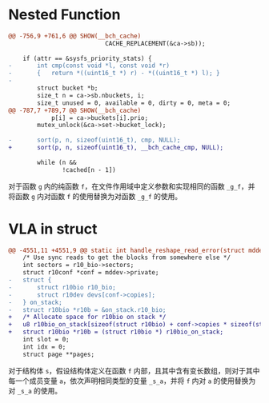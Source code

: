 # Nested Function

```diff
@@ -756,9 +761,6 @@ SHOW(__bch_cache)
 					       CACHE_REPLACEMENT(&ca->sb));
 
 	if (attr == &sysfs_priority_stats) {
-		int cmp(const void *l, const void *r)
-		{	return *((uint16_t *) r) - *((uint16_t *) l); }
-
 		struct bucket *b;
 		size_t n = ca->sb.nbuckets, i;
 		size_t unused = 0, available = 0, dirty = 0, meta = 0;
@@ -787,7 +789,7 @@ SHOW(__bch_cache)
 			p[i] = ca->buckets[i].prio;
 		mutex_unlock(&ca->set->bucket_lock);
 
-		sort(p, n, sizeof(uint16_t), cmp, NULL);
+		sort(p, n, sizeof(uint16_t), __bch_cache_cmp, NULL);
 
 		while (n &&
 		       !cached[n - 1])
```

对于函数 `g` 内的纯函数 `f`，在文件作用域中定义参数和实现相同的函数 `_g_f`，并将函数 `g` 内对函数 `f` 的使用替换为对函数 `_g_f` 的使用。

# VLA in struct

```diff
@@ -4551,11 +4551,9 @@ static int handle_reshape_read_error(struct mddev *mddev,
 	/* Use sync reads to get the blocks from somewhere else */
 	int sectors = r10_bio->sectors;
 	struct r10conf *conf = mddev->private;
-	struct {
-		struct r10bio r10_bio;
-		struct r10dev devs[conf->copies];
-	} on_stack;
-	struct r10bio *r10b = &on_stack.r10_bio;
+	/* Allocate space for r10bio on stack */
+	u8 r10bio_on_stack[sizeof(struct r10bio) + conf->copies * sizeof(struct r10dev)];
+	struct r10bio *r10b = (struct r10bio *) r10bio_on_stack;
 	int slot = 0;
 	int idx = 0;
 	struct page **pages;
```

对于结构体 `s`，假设结构体定义在函数 `f` 内部，且其中含有变长数组，则对于其中每一个成员变量 `a`，依次声明相同类型的变量 `_s_a`，并将 `f` 内对 `a` 的使用替换为对 `_s_a` 的使用。
